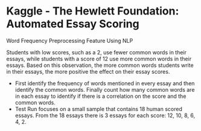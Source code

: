 # Kaggle - The Hewlett Foundation: Automated Essay Scoring
Word Frequency Preprocessing Feature Using NLP

Students with low scores, such as a 2, use fewer common words in their essays, while students with a score of 12 use more common words in their essays. Based on this observation, the more common words students write in their essays, the more positive the effect on their essay scores.
- First identify the frequency of words mentioned in every essay and then identify the common words. Finally count how many common words are in each essay to identify if there is a correlation on the score and the common words.
- Test Run focuses on a small sample that contains 18 human scored essays. From the 18 essays there is 3 essays for each score: 12, 10, 8, 6, 4, 2. 
